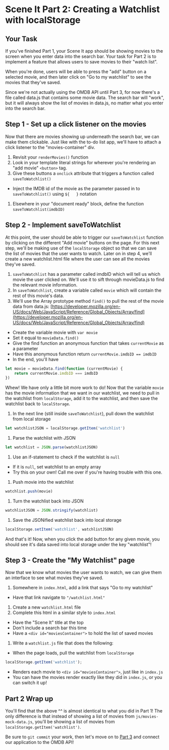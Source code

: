 # Scene It Part 2: Creating a Watchlist with localStorage

## Your Task

If you've finished Part 1, your Scene It app should be showing movies to the
screen when you enter data into the search bar. Your task for Part 2 is to
implement a feature that allows users to save movies to their "watch list".

When you're done, users will be able to press the "add" button on a selected
movie, and then later click on "Go to my watchlist" to see the movies that
they've saved.

Since we're not actually using the OMDB API until Part 3, for now there's a file
called data.js that contains some movie data. The search bar will "work", but it
will always show the list of movies in data.js, no matter what you enter into
the search bar.

## Step 1 - Set up a click listener on the movies

Now that there are movies showing up underneath the search bar, we can make them
clickable. Just like with the to-do list app, we'll have to attach a click
listener to the "movies-container" div.

1. Revisit your `renderMovies()` function
1. Look in your template literal strings for wherever you're rendering an "add movie" `<button>`  tag.
1. Give these buttons a `onclick` attribute that triggers a function called `saveToWatchlist()`
  - Inject the IMDB id of the movie as the parameter passed in to `saveToWatchlist()` using `${   }` notation
1. Elsewhere in your "document ready" block, define the function `saveToWatchlist(imdbID)`

## Step 2 - Implement saveToWatchlist

At this point, the user should be able to trigger our `saveToWatchlist` function
by clicking on the different "Add movie" buttons on the page. For this next
step, we'll be making use of the `localStorage` object so that we can save the
list of movies that the user wants to watch. Later on in step 4, we'll create a
new watchlist.html file where the user can see all the movies they've saved.

1. `saveToWatchlist` has a parameter called imdbID which will tell us which
movie the user clicked on. We'll use it to sift through movieData.js to find the
relevant movie information.
1. In `saveToWatchlist`, create a variable called `movie` which will contain the
rest of this movie's data.
1. We'll use the Array prototype method `find()` to pull the rest of the movie
data from data.js:
[https://developer.mozilla.org/en-US/docs/Web/JavaScript/Reference/Global_Objects/Array/find](https://developer.mozilla.org/en-US/docs/Web/JavaScript/Reference/Global_Objects/Array/find)
  - Create the variable movie with `var movie`
  - Set it equal to `movieData.find()`
  - Give the find function an anonymous function that takes `currentMovie` as a parameter
  - Have this anonymous function return `currentMovie.imdbID == imdbID`
  - In the end, you'll have
  ```js
  let movie = movieData.find(function (currentMovie) {
      return currentMovie.imdbID === imdbID
  })
  ```

Whew! We have only a little bit more work to do! Now that the variable `movie`
has the movie information that we want in our watchlist, we need to pull in the
watchlist from `localStorage`, add it to the watchlist, and then save the
watchlist back to `localStorage`.

1. In the next line (still inside `saveToWatchlist`), pull down the watchlist from local storage

  ```js
  let watchlistJSON = localStorage.getItem('watchlist')
  ```

1. Parse the watchlist with JSON
  ```js
  let watchlist = JSON.parse(watchlistJSON)
  ```
1. Use an if-statement to check if the watchlist is `null`
  - If it is `null`, set watchlist to an empty array
  - Try this on your own! Call me over if you're having trouble with this one.
1. Push movie into the watchlist
  ```js
  watchlist.push(movie)
  ```
1. Turn the watchlist back into JSON
  ```js
  watchlistJSON = JSON.stringify(watchlist)
  ```
1. Save the JSONified watchlist back into local storage
  ```js
  localStorage.setItem('watchlist', watchlistJSON)
  ```

And that's it! Now, when you click the add button for any given movie, you
should see it's data saved into local storage under the key "watchlist"!

## Step 3 - Create the "My Watchlist" page

Now that we know what movies the user wants to watch, we can give them an
interface to see what movies they've saved.

1. Somewhere in `index.html`, add a link that says "Go to my watchlist"
  - Have that link navigate to `"/watchlist.html"`
1. Create a new `watchlist.html` file
1. Complete this html in a similar style to `index.html`
  - Have the "Scene It" title at the top
  - Don't include a search bar this time
  - Have a `<div id="moviesContainer">` to hold the list of saved movies
1. Write a `watchlist.js` file that does the following:
  - When the page loads, pull the watchlist from `localStorage`
  ```js
  localStorage.getItem('watchlist');
  ```
  - Renders each movie to `<div id="moviesContainer">`, just like in `index.js`
  - You can have the movies render exactly like they did in `index.js`, or you can switch it up!

## Part 2 Wrap up

You'll find that the above ^^ is almost identical to what you did in Part 1! The
only difference is that instead of showing a list of movies from `js/movies-mock-data.js`,
you'll be showing a list of movies from `localStorage.getItem('watchlist')`.

Be sure to `git commit` your work, then let's move on to [Part 3] and connect
our application to the OMDB API!

[Part 3]:part3.md
